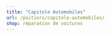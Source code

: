 ```yaml
---
title: "Capitole Automobiles"
url: /poitiers/capitole-automobiles/
shop: réparation de voitures
---
```

